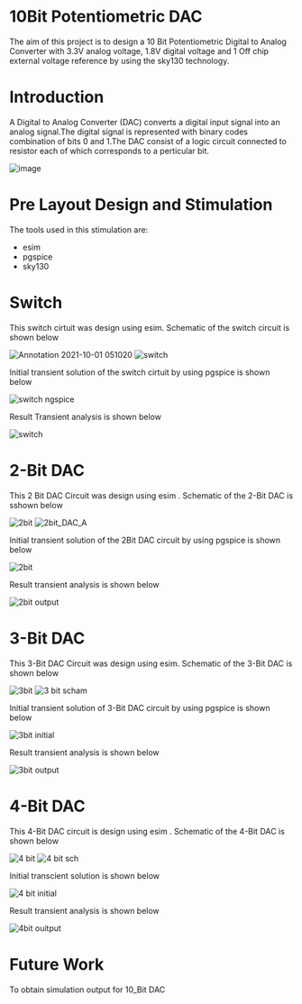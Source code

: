 # 10Bit Potentiometric DAC
The aim of this project is to design a 10 Bit Potentiometric Digital to Analog Converter with 3.3V analog voltage, 1.8V digital voltage and 1 Off chip external voltage reference by using the sky130 technology.
# Introduction
A Digital to Analog Converter (DAC) converts a digital input signal into an analog signal.The digital signal is represented with binary codes combination of bits 0 and 1.The DAC consist of a logic circuit connected to resistor  each of which corresponds to a perticular bit.




![image](https://user-images.githubusercontent.com/91695207/135533686-c5abc1ed-ee8c-4bd8-aaae-a071743164d3.png)










# Pre Layout Design and Stimulation
The tools used in this stimulation are:
- esim
- pgspice
- sky130
      
# Switch
This switch cirtuit was design using esim. Schematic of the switch circuit is shown below

![Annotation 2021-10-01 051020](https://user-images.githubusercontent.com/91695207/135614528-86804e4e-246a-4323-aa27-5d8ddaf5a52b.png)
![switch](https://user-images.githubusercontent.com/91695207/135524504-b4756f01-8489-4ce8-a2c8-2a7b96b5e1fc.png)

Initial transient solution of the switch cirtuit by using pgspice is shown below

![switch ngspice](https://user-images.githubusercontent.com/91695207/135527470-a66a8e56-fdad-45a8-813e-41e30389ffe1.png)

Result Transient analysis is shown below

![switch](https://user-images.githubusercontent.com/91695207/135615926-bbc95419-a63b-407c-8b47-30ea61c58650.png)


# 2-Bit DAC
This 2 Bit DAC Circuit was design using esim .  Schematic of the 2-Bit DAC is sshown below

![2bit](https://user-images.githubusercontent.com/91695207/135616348-90096ddc-b37e-4f99-813e-12200c9383c8.png)
![2bit_DAC_A](https://user-images.githubusercontent.com/91695207/135530642-d72cdb4c-1b25-4428-a0bb-97ccf9ca67cb.png)


 Initial transient solution of the 2Bit DAC circuit by using pgspice is shown below
 
 ![2bit](https://user-images.githubusercontent.com/91695207/135531858-a65cd5e3-02c8-4fbf-9440-717465cea8bb.png)


Result transient analysis is shown below

![2bit output](https://user-images.githubusercontent.com/91695207/135616389-8782ba56-1b99-41f1-8155-1b447f0d04be.png)

# 3-Bit DAC
This 3-Bit DAC Circuit was design using esim. Schematic of the 3-Bit DAC is shown below


![3bit](https://user-images.githubusercontent.com/91695207/135644505-e2f6f8cb-257f-4e05-8dee-fe2832e0abdb.png)
![3 bit scham](https://user-images.githubusercontent.com/91695207/135644446-30dc559d-1747-42df-8d4c-d33f64d44dd2.png)

Initial transient solution of 3-Bit DAC circuit by using pgspice is shown below

![3bit initial](https://user-images.githubusercontent.com/91695207/135644833-b14c0a7c-06b0-4bc9-b50c-aabd3dc6103e.png)


Result transient analysis is shown below

![3bit output](https://user-images.githubusercontent.com/91695207/135646067-aa4461c0-0040-44d9-95ad-af4ffc31f763.png)

# 4-Bit DAC
This 4-Bit DAC circuit is design using esim . Schematic of the 4-Bit DAC is shown below


![4 bit](https://user-images.githubusercontent.com/91695207/135667714-7181f219-1a46-4440-8d93-806abb91f23a.png)
![4 bit sch](https://user-images.githubusercontent.com/91695207/135667691-8e5c43f6-4f10-49bb-8ecb-d759498c35f2.png)




Initial transcient solution is shown below


![4 bit initial](https://user-images.githubusercontent.com/91695207/135667655-00961884-832b-45ba-bf4d-4efc2d5336d7.png)





Result transient analysis is shown below

![4bit ouitput](https://user-images.githubusercontent.com/91695207/135667631-3e3e57be-fb87-47af-b94b-9abace972584.png)

# Future Work
To obtain simulation output for 10_Bit DAC

